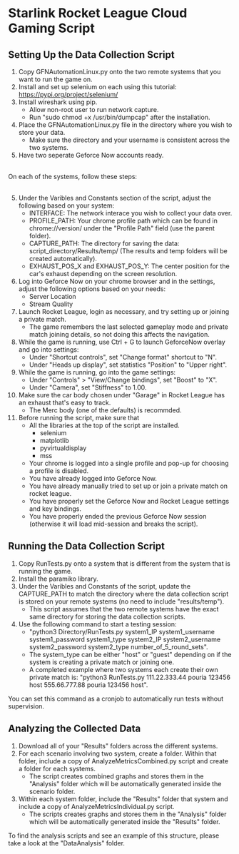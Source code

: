 # Starlink Rocket League Cloud Gaming Script

## Setting Up the Data Collection Script
1. Copy GFNAutomationLinux.py onto the two remote systems that you want to run the game on. 
2. Install and set up selenium on each using this tutorial: https://pypi.org/project/selenium/
3. Install wireshark using pip.
   - Allow non-root user to run network capture.
   - Run "sudo chmod +x /usr/bin/dumpcap" after the installation.
4. Place the GFNAutomationLinux.py file in the directory where you wish to store your data.
   - Make sure the directory and your username is consistent across the two systems.
5. Have two seperate Geforce Now accounts ready.

<br> On each of the systems, follow these steps: <br> <br>

5. Under the Varibles and Constants section of the script, adjust the following based on your system:
   - INTERFACE: The network interace you wish to collect your data over.
   - PROFILE_PATH: Your chrome profile path which can be found in chrome://version/ under the "Profile Path" field (use the parent folder).
   - CAPTURE_PATH: The directory for saving the data: script_directory/Results/temp/ (The results and temp folders will be created automatically).
   - EXHAUST_POS_X and EXHAUST_POS_Y: The center position for the car's exhaust depending on the screen resolution.
6. Log into Geforce Now on your chrome browser and in the settings, adjust the following options based on your needs:
   - Server Location
   - Stream Quality
7. Launch Rocket League, login as necessary, and try setting up or joining a private match.
   - The game remembers the last selected gameplay mode and private match joining details, so not doing this  affects the navigation.
8. While the game is running, use Ctrl + G to launch GeforceNow overlay and go into settings:
   - Under "Shortcut controls", set "Change format" shortcut to "N".
   - Under "Heads up display", set statistics "Position" to "Upper right".
9. While the game is running, go into the game settings:
   - Under "Controls" > "View/Change bindings", set "Boost" to "X".
   - Under "Camera", set "Stiffness" to 1.00.
10. Make sure the car body chosen under "Garage" in Rocket League has an exhaust that's easy to track.
    - The Merc body (one of the defaults) is recommded.   
11. Before running the script, make sure that
    - All the libraries at the top of the script are installed.
       - selenium
       - matplotlib
       - pyvirtualdisplay
       - mss   
    - Your chrome is logged into a single profile and pop-up for choosing a profile is disabled.
    - You have already logged into Geforce Now.
    - You have already manually tried to set up or join a private match on rocket league.
    - You have properly set the Geforce Now and Rocket League settings and key bindings.
    - You have properly ended the previous Geforce Now session (otherwise it will load mid-session and breaks the script).
  
## Running the Data Collection Script
1. Copy RunTests.py onto a system that is different from the system that is running the game.
2. Install the paramiko library.
3. Under the Varibles and Constants of the script, update the CAPTURE_PATH to match the directory where the data collection script is stored on your remote systems (no need to include "results/temp").
   - This script assumes that the two remote systems have the exact same directory for storing the data collection scripts.
4. Use the following command to start a testing session:
   - "python3 Directory/RunTests.py system1_IP system1_username system1_password system1_type system2_IP system2_username system2_password system2_type number_of_5_round_sets".
   - The system_type can be either "host" or "guest" depending on if the system is creating a private match or joining one.
   - A completed example where two systems each create their own private match is: "python3 RunTests.py 111.22.333.44 pouria 123456 host 555.66.777.88 pouria 123456 host".

You can set this command as a cronjob to automatically run tests without supervision.

## Analyzing the Collected Data
1. Download all of your "Results" folders across the different systems.
2. For each scenario involving two system, create a folder. Within that folder, include a copy of  AnalyzeMetricsCombined.py script and create a folder for each systems.
   - The script creates combined graphs and stores them in the "Analysis" folder which will be automatically generated inside the scenario folder.
3. Within each system folder, include the "Results" folder that system and include a copy of AnalyzeMetricsIndividual.py script.
   - The scripts creates graphs and stores them in the "Analysis" folder which will be automatically generated inside the "Results" folder.
  
To find the analysis scripts and see an example of this structure, please take a look at the "DataAnalysis" folder.
  
   

